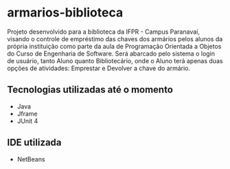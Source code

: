 # armarios-biblioteca

Projeto desenvolvido para a biblioteca da IFPR - Campus Paranavaí, visando o controle de empréstimo das chaves dos armários pelos alunos da própria instituição como parte da aula de Programação Orientada a Objetos do Curso de Engenharia de Software.
Será abarcado pelo sistema o login de usuário, tanto Aluno quanto Bibliotecário, onde o Aluno terá apenas duas opções de atividades: Emprestar e Devolver a chave do armário.


## Tecnologias utilizadas até o momento

* Java
* Jframe
* JUnit 4

## IDE utilizada

* NetBeans
